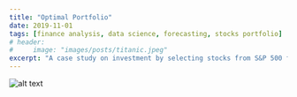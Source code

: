 ```yaml
---
title: "Optimal Portfolio"
date: 2019-11-01
tags: [finance analysis, data science, forecasting, stocks portfolio]
# header:
#     image: "images/posts/titanic.jpeg"
excerpt: "A case study on investment by selecting stocks from S&P 500 for optimal portfolio."
---
```


![alt text](https://learn2gether.github.io/images/posts/portfolio/optimal_portfolio.jpg "OPTIMAL PORTFOLIO")

<br />